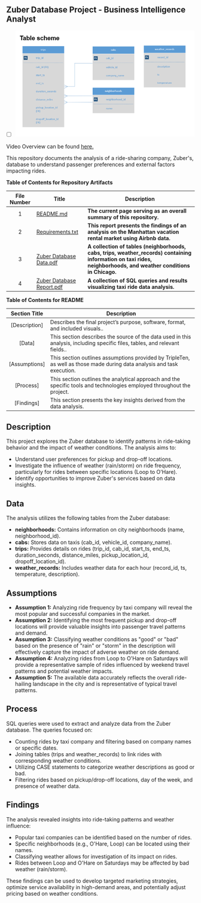## Zuber Database Project - Business Intelligence Analyst

- [ ] ![image alt](https://github.com/Kin175/Data-Projects-TripleTen/blob/1b3413d71f85da790dc93987f629652d4983aaa7/.images/Project%20Two%20The%20Zuber%20Database%20Table%20Scheme%20Screenshot.png)

Video Overview can be found <a href='https://www.loom.com/share/ac541562399e47f49f503ed7e52410ba?sid=50114d71-5f7f-4ff2-b2f4-26567daf2709'><u>here</u>.</a>

This repository documents the analysis of a ride-sharing company, Zuber's, database to understand passenger preferences and external factors impacting rides.

**Table of Contents for Repository Artifacts**

| File Number | Title | Description |
| :-----------: | ----------- |----------- |
| 1 | [README.md](https://github.com/Kin175/Data-Projects-TripleTen/blob/main/Zuber/README.md) | **The current page serving as an overall summary of this repository.** |
| 2 | [Requirements.txt](https://github.com/Kin175/Data-Projects-TripleTen/blob/main/Zuber/Requirements.txt) | **This report presents the findings of an analysis on the Manhattan vacation rental market using Airbnb data.** |
| 3 | [Zuber Database Data.pdf](https://github.com/Kin175/Data-Projects-TripleTen/blob/main/Zuber/Zuber%20Database%20Data.pdf) | **A collection of tables (neighborhoods, cabs, trips, weather_records) containing information on taxi rides, neighborhoods, and weather conditions in Chicago.** |
| 4 | [Zuber Database Report.pdf](https://github.com/Kin175/Data-Projects-TripleTen/blob/main/Zuber/Zuber%20Database%20Report.pdf) | **A collection of SQL queries and results visualizing taxi ride data analysis.** |

**Table of Contents for README**

| Section Title | Description |
| :-----------: | ----------- |
| [Description] | Describes the final project’s purpose, software, format, and included visuals.. |
| [Data] |  This section describes the source of the data used in this analysis, including specific files, tables, and relevant fields.. |
| [Assumptions] | This section outlines assumptions provided by TripleTen, as well as those made during data analysis and task execution. |
| [Process] |  This section outlines the analytical approach and the specific tools and technologies employed throughout the project. |
| [Findings] | This section presents the key insights derived from the data analysis. |

## Description

This project explores the Zuber database to identify patterns in ride-taking behavior and the impact of weather conditions. The analysis aims to:

* Understand user preferences for pickup and drop-off locations.
* Investigate the influence of weather (rain/storm) on ride frequency, particularly for rides between specific locations (Loop to O'Hare).
* Identify opportunities to improve Zuber's services based on data insights.

## Data

The analysis utilizes the following tables from the Zuber database:

* **neighborhoods:** Contains information on city neighborhoods (name, neighborhood_id).
* **cabs:** Stores data on taxis (cab_id, vehicle_id, company_name).
* **trips:** Provides details on rides (trip_id, cab_id, start_ts, end_ts, duration_seconds, distance_miles, pickup_location_id, dropoff_location_id).
* **weather_records:** Includes weather data for each hour (record_id, ts, temperature, description).

## Assumptions

* **Assumption 1:** Analyzing ride frequency by taxi company will reveal the most popular and successful companies in the market.
* **Assumption 2:** Identifying the most frequent pickup and drop-off locations will provide valuable insights into passenger travel patterns and demand.
* **Assumption 3:** Classifying weather conditions as "good" or "bad" based on the presence of "rain" or "storm" in the description will effectively capture the impact of adverse weather on ride demand.
* **Assumption 4:** Analyzing rides from Loop to O'Hare on Saturdays will provide a representative sample of rides influenced by weekend travel patterns and potential weather impacts.
* **Assumption 5:** The available data accurately reflects the overall ride-hailing landscape in the city and is representative of typical travel patterns.

## Process

SQL queries were used to extract and analyze data from the Zuber database. The queries focused on:

* Counting rides by taxi company and filtering based on company names or specific dates.
* Joining tables (trips and weather_records) to link rides with corresponding weather conditions.
* Utilizing CASE statements to categorize weather descriptions as good or bad.
* Filtering rides based on pickup/drop-off locations, day of the week, and presence of weather data.

## Findings

The analysis revealed insights into ride-taking patterns and weather influence:

* Popular taxi companies can be identified based on the number of rides.
* Specific neighborhoods (e.g., O'Hare, Loop) can be located using their names.
* Classifying weather allows for investigation of its impact on rides.
* Rides between Loop and O'Hare on Saturdays may be affected by bad weather (rain/storm).

These findings can be used to develop targeted marketing strategies, optimize service availability in high-demand areas, and potentially adjust pricing based on weather conditions.

